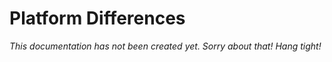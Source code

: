 # Platform Differences

_This documentation has not been created yet. Sorry about that! Hang tight!_
